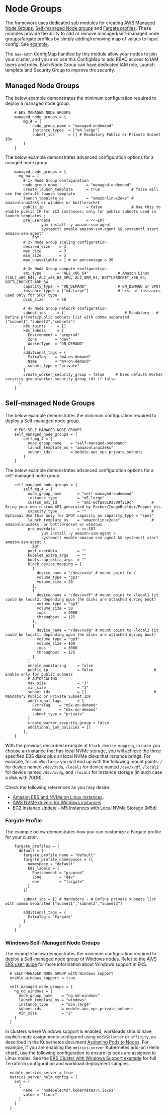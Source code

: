 # Node Groups

The framework uses dedicated sub modules for creating [AWS Managed Node Groups](https://github.com/aws-samples/aws-eks-accelerator-for-terraform/tree/main/modules/aws-eks-managed-node-groups), [Self-managed Node groups](https://github.com/aws-samples/aws-eks-accelerator-for-terraform/tree/main/modules/aws-eks-self-managed-node-groups) and [Fargate profiles](https://github.com/aws-samples/aws-eks-accelerator-for-terraform/tree/main/modules/aws-eks-fargate-profiles). These modules provide flexibility to add or remove managed/self-managed node groups/fargate profiles by simply adding/removing map of values to input config. See [example](https://github.com/aws-samples/aws-eks-accelerator-for-terraform/tree/main/examples/eks-cluster-with-new-vpc).

The `aws-auth` ConfigMap handled by this module allow your nodes to join your cluster, and you also use this ConfigMap to add RBAC access to IAM users and roles.
Each Node Group can have dedicated IAM role, Launch template and Security Group to improve the security.

## Managed Node Groups

The below example demonstrates the minimum configuration required to deploy a managed node group.

```hcl
    # EKS MANAGED NODE GROUPS
    managed_node_groups = {
        mg_4 = {
            node_group_name = "managed-ondemand"
            instance_types  = ["m4.large"]
            subnet_ids      = [] # Mandatory Public or Private Subnet IDs
        }
    }
```

The below example demonstrates advanced configuration options for a manged node group.

```hcl
    managed_node_groups = {
      mg_m4 = {
        # 1> Node Group configuration
        node_group_name             = "managed-ondemand"
        create_launch_template      = true              # false will use the default launch template
        launch_template_os          = "amazonlinux2eks" # amazonlinux2eks or windows or bottlerocket
        public_ip                   = false             # Use this to enable public IP for EC2 instances; only for public subnets used in launch templates ;
        pre_userdata                = <<-EOT
                yum install -y amazon-ssm-agent
                systemctl enable amazon-ssm-agent && systemctl start amazon-ssm-agent"
            EOT
        # 2> Node Group scaling configuration
        desired_size    = 3
        max_size        = 3
        min_size        = 3
        max_unavailable = 1 # or percentage = 20

        # 3> Node Group compute configuration
        ami_type       = "AL2_x86_64"             # Amazon Linux 2(AL2_x86_64), AL2_x86_64_GPU, AL2_ARM_64, BOTTLEROCKET_x86_64, BOTTLEROCKET_ARM_64
        capacity_type  = "ON_DEMAND"              # ON_DEMAND or SPOT
        instance_types = ["m4.large"]             # List of instances used only for SPOT type
        disk_size      = 50

        # 4> Node Group network configuration
        subnet_ids     = []                          # Mandatory - # Define private/public subnets list with comma separated ["subnet1","subnet2","subnet3"]
        k8s_taints     = []
        k8s_labels     = {
          Environment = "preprod"
          Zone        = "dev"
          WorkerType  = "ON_DEMAND"
        }
        additional_tags = {
          ExtraTag    = "m4-on-demand"
          Name        = "m4-on-demand"
          subnet_type = "private"
        }
        create_worker_security_group = false     # Uses default Worker security group(worker_security_group_id) if false
      }
    }
```

## Self-managed Node Groups

The below example demonstrates the minimum configuration required to deploy a Self-managed node group.

```hcl
    # EKS SELF MANAGED NODE GROUPS
    self_managed_node_groups = {
        self_mg_4 = {
          node_group_name    = "self-managed-ondemand"
          launch_template_os = "amazonlinux2eks"
          subnet_ids         = module.aws_vpc.private_subnets
        }
    }
```

The below example demonstrates advanced configuration options for a self-managed node group.

```hcl
    self_managed_node_groups = {
        self_mg_4 = {
          node_group_name       = "self-managed-ondemand"
          instance_type         = "m5.large"
          custom_ami_id         = "ami-0dfaa019a300f219c"        # Bring your own custom AMI generated by Packer/ImageBuilder/Puppet etc.
          capacity_type         = ""                             # Optional Use this only for SPOT capacity as capacity_type = "spot"
          launch_template_os    = "amazonlinux2eks"              # amazonlinux2eks  or bottlerocket or windows
          pre_userdata          = <<-EOT
                yum install -y amazon-ssm-agent \
                systemctl enable amazon-ssm-agent && systemctl start amazon-ssm-agent \
            EOT
          post_userdata         = ""
          kubelet_extra_args    = ""
          bootstrap_extra_args  = ""
          block_device_mapping = [
            {
              device_name = "/dev/xvda" # mount point to /
              volume_type = "gp3"
              volume_size = 20
            },
            {
              device_name = "/dev/xvdf" # mount point to /local1 (it could be local2, depending upon the disks are attached during boot)
              volume_type = "gp3"
              volume_size = 50
              iops        = 3000
              throughput  = 125
            },
            {
              device_name = "/dev/xvdg" # mount point to /local2 (it could be local1, depending upon the disks are attached during boot)
              volume_type = "gp3"
              volume_size = 100
              iops        = 3000
              throughput  = 125
            }
          ]
          enable_monitoring     = false
          public_ip             = false                           # Enable only for public subnets  
          # AUTOSCALING
          max_size              = "3"
          min_size              = "1"
          subnet_ids            = []                              # Mandatory Public or Private Subnet IDs
          additional_tags       = {
            ExtraTag    = "m5x-on-demand"
            Name        = "m5x-on-demand"
            subnet_type = "private"
          }
          create_worker_security_group = false
          additional_iam_policies = []
        },
    }
```

With the previous described example at `block_device_mapping`, in case you choose an instance that has local NVMe storage, you will achieve the three specified EBS disks plus all local NVMe disks that instance brings. For example, for an `m5d.large` you will end up with the following mount points: `/` for device named `/dev/xvda`, `/local1` for device named `/dev/xvdf`, `/local2` for device named `/dev/xvdg`, and `/local3` for instance storage (in such case a disk with 70GB).

Check the following references as you may desire:
*  [Amazon EBS and NVMe on Linux instances](https://docs.aws.amazon.com/AWSEC2/latest/UserGuide/nvme-ebs-volumes.html).
*  [AWS NVMe drivers for Windows instances](https://docs.aws.amazon.com/AWSEC2/latest/WindowsGuide/aws-nvme-drivers.html)
*  [EC2 Instance Update – M5 Instances with Local NVMe Storage (M5d)](https://aws.amazon.com/blogs/aws/ec2-instance-update-m5-instances-with-local-nvme-storage-m5d/)

### Fargate Profile

The example below demonstrates how you can customize a Fargate profile for your cluster.

```hcl
    fargate_profiles = {
      default = {
        fargate_profile_name = "default"
        fargate_profile_namespaces = [{
          namespace = "default"
          k8s_labels = {
            Environment = "preprod"
            Zone        = "dev"
            env         = "fargate"
          }
        }]

        subnet_ids = [] # Mandatory - # Define private subnets list with comma separated ["subnet1","subnet2","subnet3"]

        additional_tags = {
          ExtraTag = "Fargate"
        }
      }
    }
```

### Windows Self-Managed Node Groups

The example below demonstrates the minimum configuration required to deploy a Self-managed node group of Windows nodes. Refer to the [AWS EKS user guide](https://docs.aws.amazon.com/eks/latest/userguide/windows-support.html) for more information about Windows support in EKS.

```hcl
  # SELF-MANAGED NODE GROUP with Windows support
  enable_windows_support = true

  self_managed_node_groups = {
    ng_od_windows = {
      node_group_name    = "ng-od-windows"
      launch_template_os = "windows"
      instance_type      = "m5n.large"
      subnet_ids         = module.aws_vpc.private_subnets
      min_size           = "2"
    }
  }
```

In clusters where Windows support is enabled, workloads should have explicit node assignments configured using `nodeSelector` or `affinity`, as described in the Kubernetes document [Assigning Pods to Nodes](https://kubernetes.io/docs/concepts/scheduling-eviction/assign-pod-node/). For example, if you are enabling the `metrics-server` Kubernetes add-on (Helm chart), use the following configuration to ensure its pods are assigned to Linux nodes. See the [EKS Cluster with Windows Support example](../examples/eks-cluster-with-windows-support/) for full Terraform configuration and workload deployment samples.

```hcl
  enable_metrics_server = true
  metrics_server_helm_config = {
    set = [
      {
        name  = "nodeSelector.kubernetes\\.io/os"
        value = "linux"
      }
    ]
  }
```
